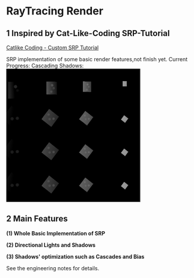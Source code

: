 # RayTracing Render

## 1 Inspired by Cat-Like-Coding SRP-Tutorial

[Catlike Coding - Custom SRP Tutorial](https://catlikecoding.com/unity/tutorials/custom-srp/)

SRP implementation of some basic render features,not finish yet.
Current Progress: Cascading Shadows:
![Cascades](Cascades.PNG)

## 2 Main Features

**(1) Whole Basic Implementation of SRP**

**(2) Directional Lights and Shadows**

**(3) Shadows' optimization such as Cascades and Bias**

See the engineering notes for details.
